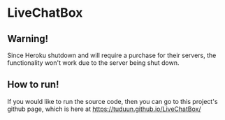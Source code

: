 # LiveChatBox


## Warning!
Since Heroku shutdown and will require a purchase for their servers, the functionality won't work due to the server being shut down.

## How to run!

If you would like to run the source code, then you can go to this project's github page, which is here at https://tuduun.github.io/LiveChatBox/

